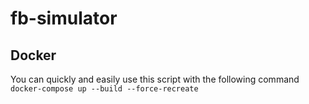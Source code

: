 # fb-simulator

## Docker
You can quickly and easily use this script with the following command
`docker-compose up --build --force-recreate`
